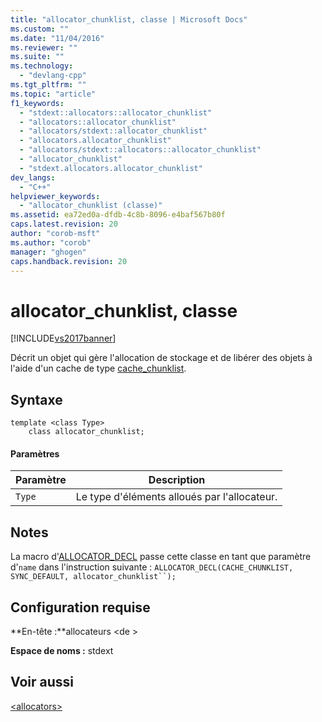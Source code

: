 ```yaml
---
title: "allocator_chunklist, classe | Microsoft Docs"
ms.custom: ""
ms.date: "11/04/2016"
ms.reviewer: ""
ms.suite: ""
ms.technology: 
  - "devlang-cpp"
ms.tgt_pltfrm: ""
ms.topic: "article"
f1_keywords: 
  - "stdext::allocators::allocator_chunklist"
  - "allocators::allocator_chunklist"
  - "allocators/stdext::allocator_chunklist"
  - "allocators.allocator_chunklist"
  - "allocators/stdext::allocators::allocator_chunklist"
  - "allocator_chunklist"
  - "stdext.allocators.allocator_chunklist"
dev_langs: 
  - "C++"
helpviewer_keywords: 
  - "allocator_chunklist (classe)"
ms.assetid: ea72ed0a-dfdb-4c8b-8096-e4baf567b80f
caps.latest.revision: 20
author: "corob-msft"
ms.author: "corob"
manager: "ghogen"
caps.handback.revision: 20
---
```

# allocator_chunklist, classe
[!INCLUDE[vs2017banner](../assembler/inline/includes/vs2017banner.md)]

Décrit un objet qui gère l'allocation de stockage et de libérer des objets à l'aide d'un cache de type [cache\_chunklist](../standard-library/cache-chunklist-class.md).  
  
## Syntaxe  
  
```  
template <class Type>  
    class allocator_chunklist;  
```  
  
#### Paramètres  
  
|Paramètre|Description|  
|---------------|-----------------|  
|`Type`|Le type d'éléments alloués par l'allocateur.|  
  
## Notes  
 La macro d'[ALLOCATOR\_DECL](../Topic/ALLOCATOR_DECL%20\(%3Callocators%3E\).md) passe cette classe en tant que paramètre d'`name` dans l'instruction suivante : `ALLOCATOR_DECL(CACHE_CHUNKLIST, SYNC_DEFAULT, allocator_chunklist``);`  
  
## Configuration requise  
 **En\-tête :**allocateurs \<de \>  
  
 **Espace de noms :** stdext  
  
## Voir aussi  
 [\<allocators\>](../standard-library/allocators-header.md)